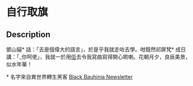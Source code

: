 自行取旗
===

## Description

鄧山貓* 話：「去是個偉大的語言」，於是乎我就走咗去學。咁既然祁屏梵* 成日講：「_你呵佬」，我就一於用[佢](https://github.com/adamryman/go-fuck-yourself)去令我寫曲寫得開心啲喇。花朝月夕，良辰美景，似水年華！

\* 名字來自異世界轉生黑客 [Black Bauhinia Newsletter](https://b6a.black/files/2024-08-23-b6a-newsletter-vol1/b6a-newsletter-vol1.pdf)